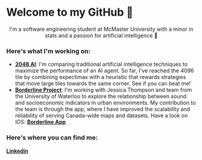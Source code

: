 <H1> Welcome to my GitHub 👋</H1>
<p align = "center">
I'm a software engineering student at McMaster University with a minor in stats and a passion for artificial intelligence 🤖
</p>

<H3>Here's what I'm working on:</H3>

<ul>
  <li>
    <a href="https://github.com/KyleJMcMaster/twenty48AI"><b>2048 AI</b></a>: I'm comparing traditional artificial intelligence techniques to maximize the performance of an AI agent. So far, I've reached the 4096 tile by combining expectimax with a heuristic that rewards strategies that move large tiles towards the same corner. See if you can beat me!
  </li>
  <li>
    <a href="https://www.cbc.ca/news/canada/calgary/critical-map-making-1.6768269"><b>Borderline Project</b></a>: I'm working with Jessica Thompson and team from the University of Waterloo to explore the relationship between sound and socioeconomic indicators in urban environments. My contribution to the team is through the app, where I have improved the scalability and reliability of serving Canada-wide maps and datasets. Have a look on IOS: <a href="https://apps.apple.com/ca/app/borderline/id1348417625"><b>Borderline App</b></a>
  </li>
</ul>

<H3>Here's where you can find me:</H3>

<a href="linkedin.com/in/kylemcmaster/"><b>Linkedin</b></a>


<!--
**KyleJMcMaster/KyleJMcMaster** is a ✨ _special_ ✨ repository because its `README.md` (this file) appears on your GitHub profile.

Here are some ideas to get you started:

- 🔭 I’m currently working on ...
- 🌱 I’m currently learning ...
- 👯 I’m looking to collaborate on ...
- 🤔 I’m looking for help with ...
- 💬 Ask me about ...
- 📫 How to reach me: ...
- 😄 Pronouns: ...
- ⚡ Fun fact: ...
-->
